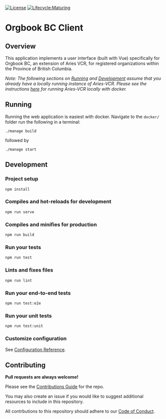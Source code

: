 [![License](https://img.shields.io/badge/License-Apache%202.0-blue.svg)](https://opensource.org/licenses/Apache-2.0)
[![Lifecycle:Maturing](https://img.shields.io/badge/Lifecycle-Maturing-007EC6)](https://github.com/bcgov/repomountie/blob/master/doc/lifecycle-badges.md)

# Orgbook BC Client

## Overview

This application implements a user interface (built with Vue) specifically for Orgbook BC, an extension of Aries VCR, for registered organizations within the Province of British Columbia.

_Note: The following sections on [Running](#running) and [Development](#development) assume that you already have a locally running instance of Aries-VCR. Please see the instructions [here](https://github.com/bcgov/aries-vcr/tree/master/docs) for running Aries-VCR locally with docker._

## Running 

Running the web application is easiest with docker. Navigate to the `docker/` folder run the following in a terminal:

``` 
./manage build
``` 

followed by

``` 
./manage start
```

## Development

### Project setup
```
npm install
```

### Compiles and hot-reloads for development
```
npm run serve
```

### Compiles and minifies for production
```
npm run build
```

### Run your tests
```
npm run test
```

### Lints and fixes files
```
npm run lint
```

### Run your end-to-end tests
```
npm run test:e2e
```

### Run your unit tests
```
npm run test:unit
```

### Customize configuration
See [Configuration Reference](https://cli.vuejs.org/config/).

## Contributing

**Pull requests are always welcome!**

Please see the [Contributions Guide](CONTRIBUTING.md) for the repo.

You may also create an issue if you would like to suggest additional resources to include in this repository.

All contrbutions to this repository should adhere to our [Code of Conduct](./CODE_OF_CONDUCT).
